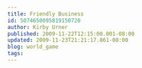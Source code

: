 ```yaml
---
title: Friendly Business
id: 5074650095819150720
author: Kirby Urner
published: 2009-11-22T12:15:00.001-08:00
updated: 2009-11-23T21:21:17.861-08:00
blog: world_game
tags: 
---
```


